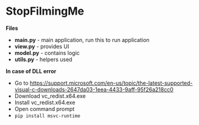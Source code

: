 # StopFilmingMe

**Files**
- **main.py** - main application, run this to run application
- **view.py** - provides UI
- **model.py** - contains logic
- **utils.py** - helpers used

**In case of DLL error**
- Go to https://support.microsoft.com/en-us/topic/the-latest-supported-visual-c-downloads-2647da03-1eea-4433-9aff-95f26a218cc0
- Download vc_redist.x64.exe
- Install vc_redist.x64.exe
- Open command prompt
- `pip install msvc-runtime`